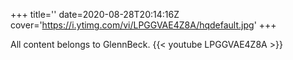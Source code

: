 +++
title=''
date=2020-08-28T20:14:16Z
cover='https://i.ytimg.com/vi/LPGGVAE4Z8A/hqdefault.jpg'
+++

All content belongs to GlennBeck.
{{< youtube LPGGVAE4Z8A >}}
